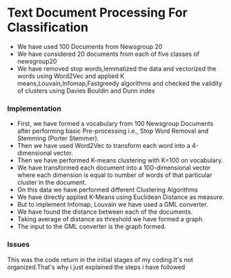 # Text Document Processing For Classification
* We have used 100 Documents from Newsgroup 20
* We have considered 20 documents from each of five classes of newsgroup20
* We have removed stop words,lemmatized the data and vectorized the words using Word2Vec and applied K means,Louvain,Infomap,Fastgreedy algorithms and checked the validity of clusters using Davies Bouldin and Dunn index
### Implementation
* First, we have formed a vocabulary from 100 Newsgroup Documents after performing basic Pre-processing i.e., Stop Word Removal and Stemming (Porter Stemmer).
* Then we have used Word2Vec to transform each word into a 4-dimensional vector.
* Then we have performed K-means clustering with K=100 on vocabulary.
* We have transformed each document into a 100-dimensional vector where each dimension is equal to number of words of that particular cluster in the document.
* On this data we have performed different Clustering Algorithms
* We have directly applied K-Means using Euclidean Distance as measure.
* But to implement Infomap, Louvain we have used a GML converter.
* We have found the distance between each of the documents.
* Taking average of distance as threshold we have formed a graph.
* The input to the GML converter is the graph formed.

### Issues

This was the code return in the initial stages of my coding.It's not organized.That's why i just explained the steps i have followed
